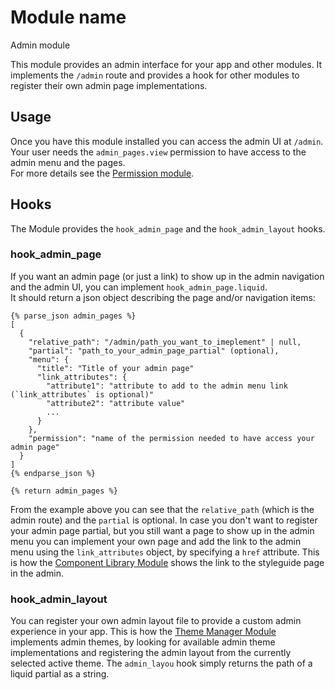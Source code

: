# Module name

Admin module  

This module provides an admin interface for your app and other modules. It implements the `/admin` route and provides a hook for other modules to register their own admin page implementations.

## Usage
Once you have this module installed you can access the admin UI at `/admin`. Your user needs the `admin_pages.view` permission to have access to the admin menu and the pages.  
For more details see the [Permission module](https://github.com/Platform-OS/pos-module-permission).

## Hooks

The Module provides the `hook_admin_page` and the `hook_admin_layout` hooks.

### hook_admin_page
If you want an admin page (or just a link) to show up in the admin navigation and the admin UI, you can implement `hook_admin_page.liquid`.  
It should return a json object describing the page and/or navigation items:
```
{% parse_json admin_pages %}
[
  {
    "relative_path": "/admin/path_you_want_to_imeplement" | null,
    "partial": "path_to_your_admin_page_partial" (optional),
    "menu": {
      "title": "Title of your admin page"
      "link_attributes": {
        "attribute1": "attribute to add to the admin menu link (`link_attributes` is optional)"
        "attribute2": "attribute value"
        ...
      }
    },
    "permission": "name of the permission needed to have access your admin page"
  }
]
{% endparse_json %}

{% return admin_pages %}
```
From the example above you can see that the `relative_path` (which is the admin route) and the `partial` is optional. In case you don't want to register your admin page partial, but you still want a page to show up in the admin menu you can implement your own page and add the link to the admin menu using the `link_attributes` object, by specifying a `href` attribute. This is how the [Component Library Module](https://github.com/Platform-OS/pos-module-components) shows the link to the styleguide page in the admin.

### hook_admin_layout
You can register your own admin layout file to provide a custom admin experience in your app.
This is how the [Theme Manager Module](https://github.com/Platform-OS/pos-module-theme-manager) implements admin themes, by looking for available admin theme implementations and registering the admin layout from the currently selected active theme.
The `admin_layou` hook simply returns the path of a liquid partial as a string.
